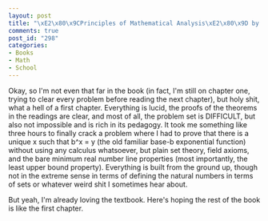 ```yaml
--- 
layout: post
title: "\xE2\x80\x9CPrinciples of Mathematical Analysis\xE2\x80\x9D by Rudin, so far"
comments: true
post_id: "298"
categories:
- Books
- Math
- School
---
```

Okay, so I'm not even that far in the book (in fact, I'm still on chapter one, trying to clear every problem before reading the next chapter), but holy shit, what a hell of a first chapter.  Everything is lucid, the proofs of the theorems in the readings are clear, and most of all, the problem set is DIFFICULT, but also not impossible and is rich in its pedagogy.  It took me something like three hours to finally crack a problem where I had to prove that there is a unique x such that b^x = y (the old familiar base-b exponential function) without using any calculus whatsoever, but plain set theory, field axioms, and the bare minimum real number line properties (most importantly, the least upper bound property).  Everything is built from the ground up, though not in the extreme sense in terms of defining the natural numbers in terms of sets or whatever weird shit I sometimes hear about.

But yeah, I'm already loving the textbook.  Here's hoping the rest of the book is like the first chapter.
